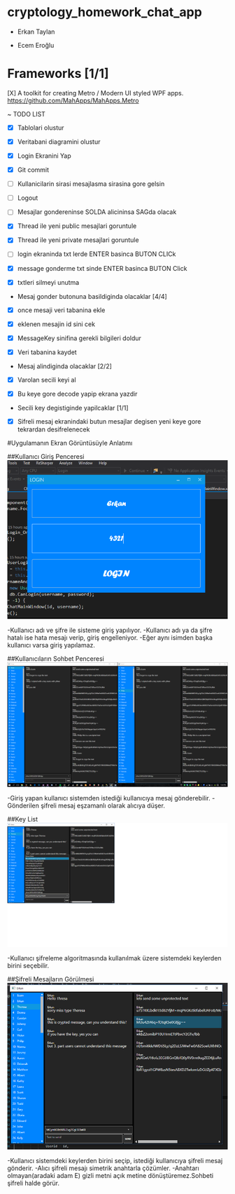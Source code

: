 # cryptology_homework_chat_app

- Erkan Taylan

- Ecem Eroğlu

# Frameworks [1/1]

  [X] A toolkit for creating Metro / Modern UI styled WPF apps. https://github.com/MahApps/MahApps.Metro

~ TODO LIST
- [X] Tablolari olustur

- [X] Veritabani diagramini olustur

- [X] Login Ekranini Yap

- [X] Git commit

- [ ] Kullanicilarin sirasi 
mesajlasma sirasina gore gelsin

- [ ] Logout

- [ ] Mesajlar gondereninse SOLDA 
alicininsa SAGda olacak

- [X] Thread ile yeni public mesajlari goruntule

- [X] Thread ile yeni private mesajlari goruntule

- [ ] login ekraninda txt lerde ENTER basinca BUTON CLICk

- [X] message gonderme txt sinde ENTER basinca BUTON Click

- [X] txtleri silmeyi unutma

* Mesaj gonder butonuna basildiginda olacaklar [4/4]

-   [X] once mesaji veri tabanina ekle

-   [X] eklenen mesajin id sini cek

-   [X] MessageKey sinifina gerekli bilgileri doldur

-   [X] Veri tabanina kaydet

* Mesaj alindiginda olacaklar [2/2]

-   [X] Varolan secili keyi al

-   [X] Bu keye gore decode yapip ekrana yazdir

* Secili key degistiginde yapilcaklar [1/1]

-   [X] Sifreli mesaj ekranindaki butun mesajlar degisen yeni keye gore tekrardan desifrelenecek

#Uygulamanın Ekran Görüntüsüyle Anlatımı


##Kullanıcı Giriş Penceresi
![alt tag](https://github.com/ecemeroglu/cryptology_homework_chat_app/blob/master/Pictures/login.PNG)

  -Kullanıcı adı ve şifre ile sisteme giriş yapılıyor.
  -Kullanıcı adı ya da şifre hatalı ise hata mesajı verip, giriş engelleniyor.
  -Eğer aynı isimden başka kullanıcı varsa giriş yapılamaz.


##Kullanıcıların Sohbet Penceresi
![alt tag](https://github.com/ecemeroglu/cryptology_homework_chat_app/blob/master/Pictures/two_window_same_time.png)

  -Giriş yapan kullanıcı sistemden istediği kullanıcıya mesaj gönderebilir.
  -Gönderilen şifreli mesaj eşzamanlı olarak alıcıya düşer.
  

##Key List
![alt tag](https://github.com/ecemeroglu/cryptology_homework_chat_app/blob/master/Pictures/key_list.png)

  -Kullanıcı şifreleme algoritmasında kullanılmak üzere sistemdeki keylerden birini seçebilir.


##Şifreli Mesajların Görülmesi
![alt tag]( https://github.com/ecemeroglu/cryptology_homework_chat_app/blob/master/Pictures/chat_window_1.PNG)

  -Kullanıcı sistemdeki keylerden birini seçip, istediği kullanıcıya şifreli mesaj gönderir.
  -Alıcı şifreli mesajı simetrik anahtarla çözümler.
  -Anahtarı olmayan(aradaki adam E)  gizli metni açık metine dönüştüremez.Sohbeti şifreli halde görür.
  

  


